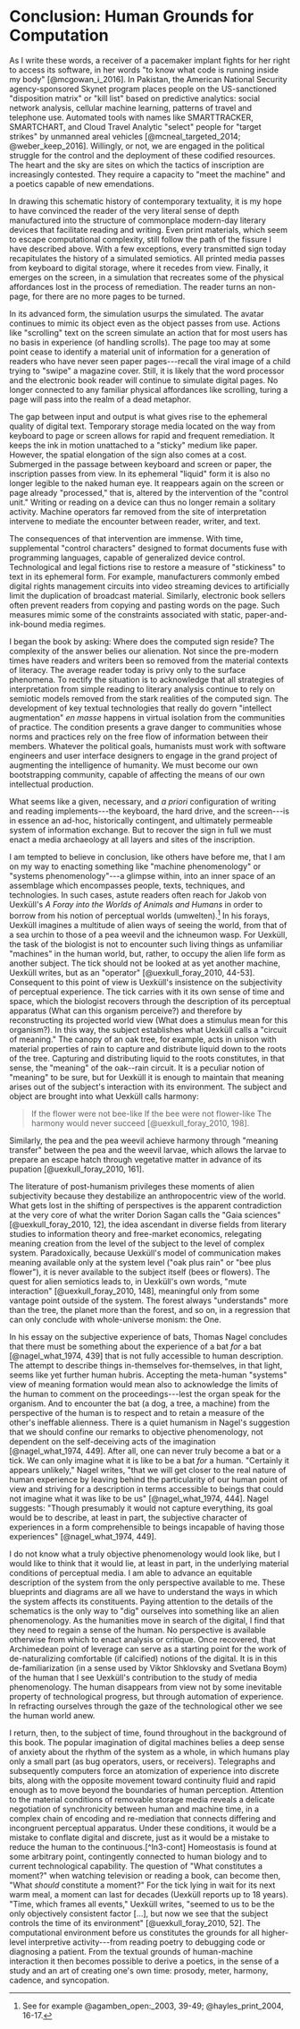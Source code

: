 # Conclusion: Human Grounds for Computation

As I write these words, a receiver of a pacemaker implant fights for her right
to access its software, in her words "to know what code is running inside my
body" [@mcgowan_i_2016]. In Pakistan, the American National Security
agency-sponsored Skynet program places people on the US-sanctioned
"disposition matrix" or "kill list" based on predictive analytics: social
network analysis, cellular machine learning, patterns of travel and telephone
use. Automated tools with names like SMARTTRACKER, SMARTCHART, and Cloud
Travel Analytic "select" people for "target strikes" by unmanned areal
vehicles  [@mcneal_targeted_2014; @weber_keep_2016]. Willingly, or not, we are
engaged in the political struggle for the control and the deployment of these
codified resources. The heart and the sky are sites on which the tactics of
inscription are increasingly contested. They require a capacity to "meet the
machine" and a poetics capable of new emendations.

In drawing this schematic history of contemporary textuality, it is my hope to
have convinced the reader of the very literal sense of depth manufactured into
the structure of commonplace modern-day literary devices that facilitate
reading and writing. Even print materials, which seem to escape computational
complexity, still follow the path of the fissure I have described above. With
a few exceptions, every transmitted sign today recapitulates the history of a
simulated semiotics. All printed media passes from keyboard to digital
storage, where it recedes from view. Finally, it emerges on the screen, in a
simulation that recreates some of the physical affordances lost in the process
of remediation. The reader turns an non-page, for there are no more pages to
be turned.

In its advanced form, the simulation usurps the simulated. The avatar
continues to mimic its object even as the object passes from use. Actions like
"scrolling" text on the screen simulate an action that for most users has no
basis in experience (of handling scrolls). The page too may at some point
cease to identify a material unit of information for a generation of readers
who have never seen paper pages---recall the viral image of a child trying to
"swipe" a magazine cover. Still, it is likely that the word processor and the
electronic book reader will continue to simulate digital pages. No longer
connected to any familiar physical affordances like scrolling, turing a page
will pass into the realm of a dead metaphor.

The gap between input and output is what gives rise to the ephemeral quality
of digital text. Temporary storage media located on the way from keyboard to
page or screen allows for rapid and frequent remediation. It keeps the ink in
motion unattached to a "sticky" medium like paper. However, the spatial
elongation of the sign also comes at a cost. Submerged in the passage between
keyboard and screen or paper, the inscription passes from view. In its
ephemeral "liquid" form it is also no longer legible to the naked human eye.
It reappears again on the screen or page already "processed," that is, altered
by the intervention of the "control unit." Writing or reading on a device can
thus no longer remain a solitary activity. Machine operators far removed from
the site of interpretation intervene to mediate the encounter between reader,
writer, and text.

The consequences of that intervention are immense. With time, supplemental
"control characters" designed to format documents fuse with programming
languages, capable of generalized device control. Technological and legal
fictions rise to restore a measure of "stickiness" to text in its ephemeral
form. For example, manufacturers commonly embed digital rights management
circuits into video streaming devices to artificially limit the duplication of
broadcast material. Similarly, electronic book sellers often prevent readers
from copying and pasting words on the page. Such measures mimic some of the
constraints associated with static, paper-and-ink-bound media regimes.

I began the book by asking: Where does the computed sign reside? The
complexity of the answer belies our alienation. Not since the pre-modern times
have readers and writers been so removed from the material contexts of
literacy.  The average reader today is privy only to the surface phenomena. To
rectify the situation is to acknowledge that all strategies of interpretation
from simple reading to literary analysis continue to rely on semiotic models
removed from the stark realities of the computed sign. The development of key
textual technologies that really do govern "intellect augmentation" *en masse*
happens in virtual isolation from the communities of practice. The condition
presents a grave danger to communities whose norms and practices rely on the
free flow of information between their members. Whatever the political goals,
humanists must work with software engineers and user interface designers to
engage in the grand project of augmenting the intelligence of humanity. We
must become our own bootstrapping community, capable of affecting the means of
our own intellectual production.

What seems like a given, necessary, and *a priori* configuration of writing
and reading implements---the keyboard, the hard drive, and the screen---is in
essence an ad-hoc, historically contingent, and ultimately permeable system of
information exchange. But to recover the sign in full we must enact a media
archaeology at all layers and sites of the inscription.

I am tempted to believe in conclusion, like others have before me, that I am
on my way to enacting something like "machine phenomenology" or "systems
phenomenology"---a glimpse within, into an inner space of an assemblage which
encompasses people, texts, techniques, and technologies. In such cases, astute
readers often reach for Jakob von Uexküll's *A Foray into the Worlds of
Animals and Humans* in order to borrow from his notion of perceptual worlds
(umwelten).[^ln3-umwelten] In his forays, Uexküll imagines a multitude of
alien ways of seeing the world, from that of a sea urchin to those of a pea
weevil and the ichneumon wasp. For Uexküll, the task of the biologist is not
to encounter such living things as unfamiliar "machines" in the human world,
but, rather, to occupy the alien life form as another subject. The tick should
not be looked at as yet another machine, Uexküll writes, but as an "operator"
[@uexkull_foray_2010, 44-53]. Consequent to this point of view is Uexküll's
insistence on the subjectivity of perceptual experience. The tick carries with
it its own sense of time and space, which the biologist recovers through the
description of its perceptual apparatus (What can this organism perceive?) and
therefore by reconstructing its projected world view (What does a stimulus
mean for this organism?). In this way, the subject establishes what Uexküll
calls a "circuit of meaning." The canopy of an oak tree, for example, acts in
unison with material properties of rain to capture and distribute liquid down
to the roots of the tree. Capturing and distributing liquid to the roots
constitutes, in that sense, the "meaning" of the oak--rain circuit. It is a
peculiar notion of "meaning" to be sure, but for Uexküll it is enough to
maintain that meaning arises out of the subject's interaction with its
environment. The subject and object are brought into what Uexküll calls
harmony:

> If the flower were not bee-like
> If the bee were not flower-like
> The harmony would never succeed [@uexkull_foray_2010, 198].

Similarly, the pea and the pea weevil achieve harmony through "meaning
transfer" between the pea and the weevil larvae, which allows the larvae to
prepare an escape hatch through vegetative matter in advance of its pupation
[@uexkull_foray_2010, 161].

[^ln3-umwelten]: See for example @agamben_open:_2003, 39-49; @hayles_print_2004,
16-17.

The literature of post-humanism privileges these moments of alien subjectivity
because they destabilize an anthropocentric view of the world. What gets lost
in the shifting of perspectives is the apparent contradiction at the very core
of what the writer Dorion Sagan calls the "Gaia sciences"
[@uexkull_foray_2010, 12], the idea ascendant in diverse fields from literary
studies to information theory and free-market economics, relegating meaning
creation from the level of the subject to the level of complex system.
Paradoxically, because Uexküll's model of communication makes meaning
available only at the system level ("oak plus rain" or "bee plus flower"), it
is never available to the subject itself (bees or flowers). The quest for
alien semiotics leads to, in Uexküll's own words, "mute interaction"
[@uexkull_foray_2010, 148], meaningful only from some vantage point outside of
the system. The forest always "understands" more than the tree, the planet
more than the forest, and so on, in a regression that can only conclude with
whole-universe monism: the One.

In his essay on the subjective experience of bats, Thomas Nagel concludes that
there must be something about the experience of a bat *for* a bat
[@nagel_what_1974, 439] that is not fully accessible to human description. The
attempt to describe things in-themselves for-themselves, in that light, seems
like yet further human hubris. Accepting the meta-human "systems" view of
meaning formation would mean also to acknowledge the limits of the human to
comment on the proceedings---lest the organ speak for the organism. And to
encounter the bat (a dog, a tree, a machine) from the perspective of the human
is to respect and to retain a measure of the other's ineffable alienness. There
is a quiet humanism in Nagel's suggestion that we should confine our remarks to
objective phenomenology, not dependent on the self-deceiving acts of the
imagination [@nagel_what_1974, 449]. After all, one can never truly become a
bat or a tick.  We can only imagine what it is like to be a bat *for* a human.
"Certainly it appears unlikely," Nagel writes, "that we will get closer to the
real nature of human experience by leaving behind the particularity of our
human point of view and striving for a description in terms accessible to
beings that could not imagine what it was like to be us" [@nagel_what_1974,
444]. Nagel suggests: "Though presumably it would not capture
everything, its goal would be to describe, at least in part, the subjective
character of experiences in a form comprehensible to beings incapable of having
those experiences" [@nagel_what_1974, 449].

I do not know what a truly objective phenomenology would look like, but I would
like to think that it would lie, at least in part, in the underlying material
conditions of perceptual media. I am able to advance an equitable description
of the system from the only perspective available to me. These blueprints and
diagrams are all we have to understand the ways in which the system affects its
constituents. Paying attention to the details of the schematics is the only way
to "dig" ourselves into something like an alien phenomenology. As the
humanities move in search of the digital, I find that they need to regain a
sense of the human. No perspective is available otherwise from which to enact
analysis or critique. Once recovered, that Archimedean point of leverage can
serve as a starting point for the work of de-naturalizing comfortable (if
calcified) notions of the digital. It is in this de-familiarization (in a sense
used by Viktor Shklovsky and Svetlana Boym) of the human that I see Uexküll's
contribution to the study of media phenomenology. The human disappears from
view not by some inevitable property of technological progress, but through
automation of experience. In refracting ourselves through the gaze of the
technological other we see the human world anew.

I return, then, to the subject of time, found throughout in the background of
this book. The popular imagination of digital machines belies a deep sense of
anxiety about the rhythm of the system as a whole, in which humans play only a
small part (as bug operators, users, or receivers). Telegraphs and
subsequently computers force an atomization of experience into discrete bits,
along with the opposite movement toward continuity fluid and rapid enough as
to move beyond the boundaries of human perception. Attention to the material
conditions of removable storage media reveals a delicate negotiation of
synchronicity between human and machine time, in a complex chain of encoding
and re-mediation that connects differing and incongruent perceptual apparatus.
Under these conditions, it would be a mistake to conflate digital and
discrete, just as it would be a mistake to reduce the human to the
continuous.[^ln3-cont] Homeostasis is found at some arbitrary point,
contingently connected to human biology and to current technological
capability. The question of "What constitutes a moment?" when watching
television or reading a book, can become then, "What *should* constitute a
moment?" For the tick lying in wait for its next warm meal, a moment can last
for decades (Uexküll reports up to 18 years). "Time, which frames all events,"
Uexküll writes, "seemed to us to be the only objectively consistent factor
[…], but now we see that the subject controls the time of its environment"
[@uexkull_foray_2010, 52]. The computational environment before us constitutes
the grounds for all higher-level interpretive activity---from reading poetry
to debugging code or diagnosing a patient. From the textual grounds of
human-machine interaction it then becomes possible to derive a poetics, in the
sense of a study and an art of creating one's own time: prosody, meter,
harmony, cadence, and syncopation.
